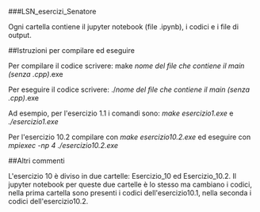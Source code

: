 ###LSN_esercizi_Senatore

Ogni cartella contiene il jupyter notebook (file .ipynb), i codici e i file di output.

##Istruzioni per compilare ed eseguire

Per compilare il codice scrivere: make *nome del file che contiene il main (senza .cpp)*.exe

Per eseguire il codice scrivere: ./*nome del file che contiene il main (senza .cpp)*.exe

Ad esempio, per l'esercizio 1.1 i comandi sono: *make esercizio1.exe* e *./esercizio1.exe*

Per l'esercizio 10.2 compilare con *make esercizio10.2.exe* ed eseguire con *mpiexec -np 4 ./esercizio10.2.exe*

##Altri commenti

L'esercizio 10 è diviso in due cartelle: Esercizio_10 ed Esercizio_10.2. Il jupyter notebook per queste due cartelle è lo stesso ma cambiano i codici, nella prima cartella sono presenti i codici dell'esercizio10.1, nella seconda i codici dell'esercizio10.2.
